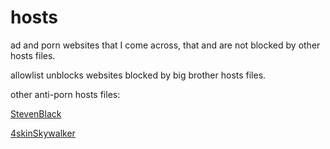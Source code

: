 # hosts

ad and porn websites that I come across,
that and are not blocked by other hosts files.

allowlist unblocks websites blocked by big brother hosts files.

other anti-porn hosts files:

[StevenBlack](https://github.com/StevenBlack/hosts/tree/master/alternates/porn)

[4skinSkywalker](https://github.com/4skinSkywalker/Anti-Porn-HOSTS-File)
